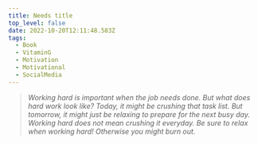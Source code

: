 ```yaml
---
title: Needs title
top_level: false
date: 2022-10-20T12:11:48.583Z
tags:
  - Book
  - VitaminG
  - Motivation
  - Motivational
  - SocialMedia
---
```

> *Working hard is important when the job needs done. But what does hard work look like? Today, it might be crushing that task list. But tomorrow, it might just be relaxing to prepare for the next busy day. Working hard does not mean crushing it everyday. Be sure to relax when working hard! Otherwise you might burn out.*
